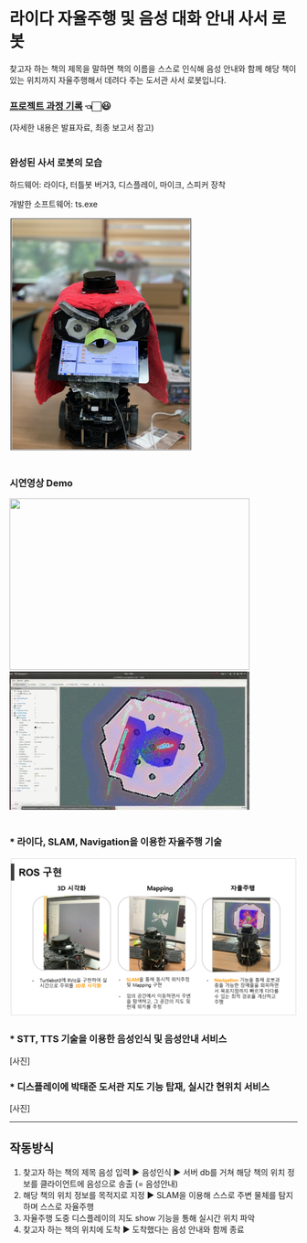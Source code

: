 # 라이다 자율주행 및 음성 대화 안내 사서 로봇

찾고자 하는 책의 제목을 말하면 책의 이름을 스스로 인식해 음성 안내와 함께 해당 책이 있는 위치까지 자율주행해서 데려다 주는 도서관 사서 로봇입니다.

### **[프로젝트 과정 기록](https://blog.naver.com/PostList.nhn?blogId=confettimimy&from=postList&categoryNo=7)**  👈🏻😃
(자세한 내용은 발표자료, 최종 보고서 참고)

#

### 완성된 사서 로봇의 모습 

하드웨어: 라이다, 터틀봇 버거3, 디스플레이, 마이크, 스피커 장착

개발한 소프트웨어: ts.exe

<img src="./readme_img/개발한 사서 로봇.PNG"  width="320" height="410">  

#

### 시연영상 Demo

<img src="./readme_img/충격과 공포의 다식이 주행 모습.gif"  width="420" height="300"><img src="./readme_img/주행 실시간 시연영상.gif"  width="" height="">

#

### * 라이다, SLAM, Navigation을 이용한 자율주행 기술

<img src="./readme_img/ROS구현.PNG">    

### * STT, TTS 기술을 이용한 음성인식 및 음성안내 서비스

[사진]    

### * 디스플레이에 박태준 도서관 지도 기능 탑재, 실시간 현위치 서비스  

[사진]

---

## 작동방식

1. 찾고자 하는 책의 제목 음성 입력 ▶️ 음성인식 ▶️ 서버 db를 거쳐 해당 책의 위치 정보를 클라이언트에 음성으로 송출 (= 음성안내)
2. 해당 책의 위치 정보를 목적지로 지정 ▶️ SLAM을 이용해 스스로 주변 물체를 탐지하며 스스로 자율주행
3. 자율주행 도중 디스플레이의 지도 show 기능을 통해 실시간 위치 파악
4. 찾고자 하는 책의 위치에 도착 ▶️ 도착했다는 음성 안내와 함께 종료
